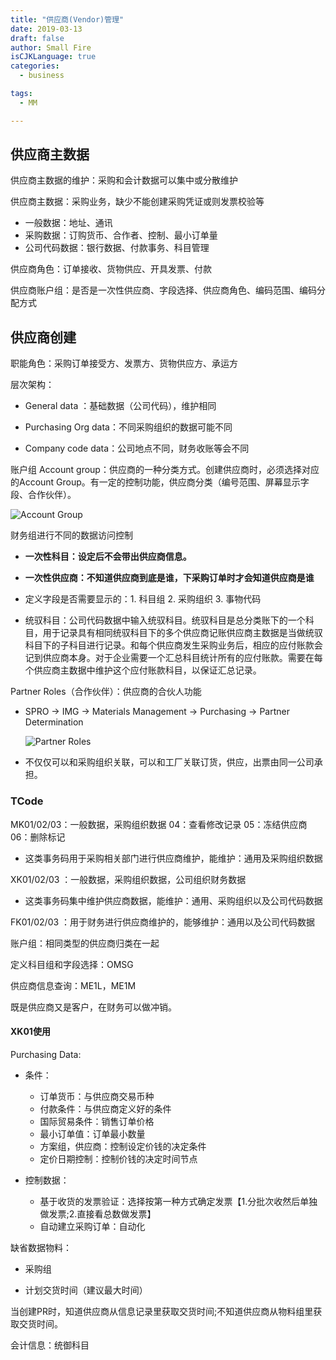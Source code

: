 ```yaml
---
title: "供应商(Vendor)管理"
date: 2019-03-13
draft: false
author: Small Fire
isCJKLanguage: true
categories: 
  - business

tags: 
  - MM

---
```


## 供应商主数据

供应商主数据的维护：采购和会计数据可以集中或分散维护

供应商主数据：采购业务，缺少不能创建采购凭证或则发票校验等

- 一般数据：地址、通讯
- 采购数据：订购货币、合作者、控制、最小订单量
- 公司代码数据：银行数据、付款事务、科目管理

供应商角色：订单接收、货物供应、开具发票、付款

供应商账户组：是否是一次性供应商、字段选择、供应商角色、编码范围、编码分配方式

## 供应商创建

职能角色：采购订单接受方、发票方、货物供应方、承运方

层次架构：

- General data ：基础数据（公司代码），维护相同

- Purchasing Org data：不同采购组织的数据可能不同

- Company code data：公司地点不同，财务收账等会不同

账户组 Account group：供应商的一种分类方式。创建供应商时，必须选择对应的Account Group。有一定的控制功能，供应商分类（编号范围、屏幕显示字段、合作伙伴）。

![Account Group](/images/MMVendorData/AccountGroup.png)

财务组进行不同的数据访问控制

- **一次性科目：设定后不会带出供应商信息。**

- **一次性供应商：不知道供应商到底是谁，下采购订单时才会知道供应商是谁**

- 定义字段是否需要显示的：1. 科目组  2. 采购组织  3. 事物代码


- 统驭科目：公司代码数据中输入统驭科目。统驭科目是总分类账下的一个科目，用于记录具有相同统驭科目下的多个供应商记账供应商主数据是当做统驭科目下的子科目进行记录。和每个供应商发生采购业务后，相应的应付账款会记到供应商本身。对于企业需要一个汇总科目统计所有的应付账款。需要在每个供应商主数据中维护这个应付账款科目，以保证汇总记录。


Partner Roles（合作伙伴）：供应商的合伙人功能 

- SPRO -> IMG -> Materials Management -> Purchasing -> Partner Determination

  ![Partner Roles](/images/MMVendorData/PartnrRoles.png)

- 不仅仅可以和采购组织关联，可以和工厂关联订货，供应，出票由同一公司承担。

### TCode

MK01/02/03：一般数据，采购组织数据   04：查看修改记录   05：冻结供应商   06：删除标记

- 这类事务码用于采购相关部门进行供应商维护，能维护：通用及采购组织数据

XK01/02/03 ：一般数据，采购组织数据，公司组织财务数据

- 这类事务码集中维护供应商数据，能维护：通用、采购组织以及公司代码数据

FK01/02/03 ：用于财务进行供应商维护的，能够维护：通用以及公司代码数据

账户组：相同类型的供应商归类在一起             

定义科目组和字段选择：OMSG

供应商信息查询：ME1L，ME1M

既是供应商又是客户，在财务可以做冲销。

#### XK01使用

Purchasing Data:

- 条件：
  - 订单货币：与供应商交易币种
  - 付款条件：与供应商定义好的条件
  - 国际贸易条件：销售订单价格
  - 最小订单值：订单最小数量
  - 方案组，供应商：控制设定价钱的决定条件
  - 定价日期控制：控制价钱的决定时间节点

- 控制数据：

  - 基于收货的发票验证：选择按第一种方式确定发票【1.分批次收然后单独做发票;2.直接看总数做发票】
  - 自动建立采购订单：自动化

缺省数据物料：

- 采购组

- 计划交货时间（建议最大时间）

​        当创建PR时，知道供应商从信息记录里获取交货时间;不知道供应商从物料组里获取交货时间。

会计信息：统御科目

